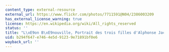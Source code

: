 ```yaml
---
content_type: external-resource
external_url: https://www.flickr.com/photos/7711591@N04/2386003209
has_external_license_warning: true
license: https://en.wikipedia.org/wiki/All_rights_reserved
status: ''
title: "L\xE9on B\xE9nouville, Portrait des trois filles d'Alphonse Jacob-"
uid: b294f647-e746-4e5d-9123-9e71891bf0e6
wayback_url: ''
---
```


